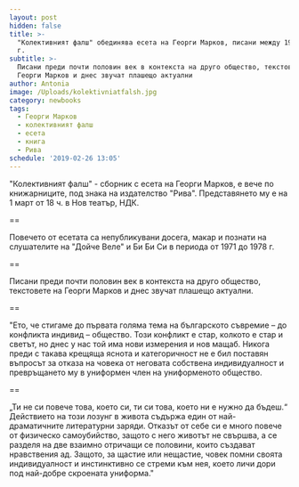 ```yaml
---
layout: post
hidden: false
title: >-
  "Колективният фалш" обединява есета на Георги Марков, писани между 1971 и 1978
  г.
subtitle: >-
  Писани преди почти половин век в контекста на друго общество, текстовете на
  Георги Марков и днес звучат плашещо актуални
author: Antonia
image: /Uploads/kolektivniatfalsh.jpg
category: newbooks
tags:
  - Георги Марков
  - колективният фалш
  - есета
  - книга
  - Рива
schedule: '2019-02-26 13:05'
---
```

"Колективният фалш" - сборник с есета на Георги Марков, е вече по книжарниците, под знака на издателство "Рива". Представянето му е на 1 март от 18 ч. в Нов театър, НДК.

\==

Повечето от есетата са непубликувани досега, макар и познати на слушателите на "Дойче Веле" и Би Би Си в периода от 1971 до 1978 г.

\==

Писани преди почти половин век в контекста на друго общество, текстовете на Георги Марков и днес звучат плашещо актуални.

\==

"Ето, че стигаме до първата голяма тема на българското съвремие – до конфликта индивид – общество. Този конфликт е стар, колкото е стар и светът, но днес у нас той има нови измерения и нов мащаб. Никога преди с такава крещяща яснота и категоричност не е бил поставян въпросът за отказа на човека от неговата собствена индивидуалност и превръщането му в униформен член на униформеното общество. 

\==

„Ти не си повече това, което си, ти си това, което ни е нужно да бъдеш.“ Действието на този лозунг в живота съдържа един от най-драматичните литературни заряди. Отказът от себе си е много повече от физическо самоубийство, защото с него животът не свършва, а се разделя на две взаимно отричащи се половини, които създават нравствения ад. Защото, за щастие или нещастие, човек помни своята индивидуалност и инстинктивно се стреми към нея, което личи дори под най-добре скроената униформа."
